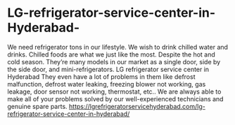 # LG-refrigerator-service-center-in-Hyderabad-
We need refrigerator tons in our lifestyle. We wish to drink chilled water and drinks. Chilled foods are what we just like the most. Despite the hot and cold season. They’re many models in our market as a single door, side by the side door, and mini-refrigerators. LG refrigerator service center in Hyderabad They even have a lot of problems in them like defrost malfunction, defrost water leaking, freezing blower not working, gas leakage, door sensor not working, thermostat, etc.. We are always able to make all of your problems solved by our well-experienced technicians and genuine spare parts. https://lgrefrigeratorservicehyderabad.com/lg-refrigerator-service-center-in-hyderabad/
